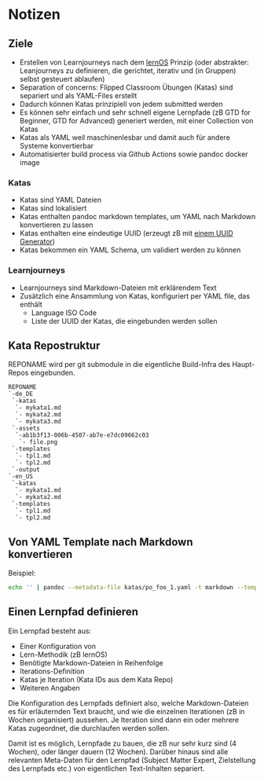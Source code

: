 # Notizen

## Ziele

- Erstellen von Learnjourneys nach dem [lernOS](https://lernos.org) Prinzip (oder abstrakter: Leanjourneys zu definieren, die gerichtet, iterativ und (in Gruppen) selbst gesteuert ablaufen)
- Separation of concerns: Flipped Classroom Übungen (Katas) sind separiert und als YAML-Files erstellt
- Dadurch können Katas prinzipiell von jedem submitted werden
- Es können sehr einfach und sehr schnell eigene Lernpfade (zB GTD for Beginner, GTD for Advanced) generiert werden, mit einer Collection von Katas
- Katas als YAML weil maschinenlesbar und damit auch für andere Systeme konvertierbar
- Automatisierter build process via Github Actions sowie pandoc docker image

### Katas

- Katas sind YAML Dateien
- Katas sind lokalisiert
- Katas enthalten pandoc markdown templates, um YAML nach Markdown konvertieren zu lassen
- Katas enthalten eine eindeutige UUID (erzeugt zB mit [einem UUID Generator](https://www.uuidgenerator.net/))
- Katas bekommen ein YAML Schema, um validiert werden zu können

### Learnjourneys

- Learnjourneys sind Markdown-Dateien mit erklärendem Text
- Zusätzlich eine Ansammlung von Katas, konfiguriert per YAML file, das enthält
  - Language ISO Code
  - Liste der UUID der Katas, die eingebunden werden sollen

## Kata Repostruktur

REPONAME wird per git submodule in die eigentliche Build-Infra des Haupt-Repos eingebunden.

```
REPONAME
`-de_DE
 `-katas
  `- mykata1.md
  `- mykata2.md
  `- mykata3.md
 `-assets
  `-ab1b3f13-006b-4507-ab7e-e7dc09662c03
   `- file.png
 `-templates
  `- tpl1.md
  `- tpl2.md
 `-output
`-en_US
 `-katas
  `- mykata1.md
  `- mykata2.md
 `-templates
  `- tpl1.md
  `- tpl2.md
```

## Von YAML Template nach Markdown konvertieren

Beispiel:

```sh
echo '' | pandoc --metadata-file katas/po_foo_1.yaml -t markdown --template katalib/templates/mytemplate.md -o output/output.md
```

## Einen Lernpfad definieren

Ein Lernpfad besteht aus:

- Einer Konfiguration von
 - Lern-Methodik (zB lernOS)
 - Benötigte Markdown-Dateien in Reihenfolge
 - Iterations-Definition
  - Katas je Iteration (Kata IDs aus dem Kata Repo)
 - Weiteren Angaben

Die Konfiguration des Lernpfads definiert also, welche Markdown-Dateien es für erläuternden Text braucht, und wie die einzelnen Iterationen (zB in Wochen organisiert) aussehen. Je Iteration sind dann ein oder mehrere Katas zugeordnet, die durchlaufen werden sollen.

Damit ist es möglich, Lernpfade zu bauen, die zB nur sehr kurz sind (4 Wochen), oder länger dauern (12 Wochen). Darüber hinaus sind alle relevanten Meta-Daten für den Lernpfad (Subject Matter Expert, Zielstellung des Lernpfads etc.) von eigentlichen Text-Inhalten separiert.
